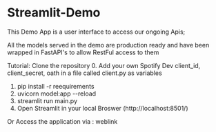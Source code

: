 # Streamlit-Demo
This Demo App is a user interface to access our ongoing Apis;

All the models served in the demo are production ready and have been wrapped in FastAPI's to allow
RestFul access to them


Tutorial:
Clone the repository 
0. Add your own Spotify Dev client_id, client_secret, oath in a file called client.py as variables
1. pip install -r reequirements
2. uvicorn model:app --reload
3. streamlit run main.py
4. Open Streamlit in your local Broswer (http://localhost:8501/)

Or Access the application via :
weblink
